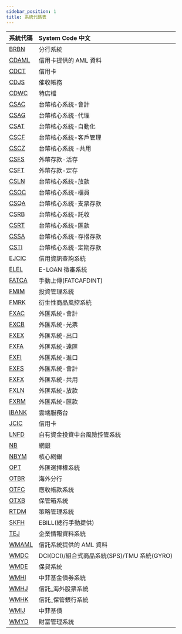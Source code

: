 ```yaml
---
sidebar_position: 1
title: 系統代碼表
---
```


| 系統代碼                                        | System Code 中文                            |
| :---------------------------------------------- | :------------------------------------------ |
| [BRBN](/docs/data-dictionary/tableschema/BRBN)   | 分行系統                                    |
| [CDAML](/docs/data-dictionary/tableschema/CDAML) | 信用卡提供的 AML 資料                       |
| [CDCT ](/docs/data-dictionary/tableschema/CDCT)  | 信用卡                                      |
| [CDJS ](/docs/data-dictionary/tableschema/CDJS)  | 催收帳務                                    |
| [CDWC ](/docs/data-dictionary/tableschema/CDWC)  | 特店檔                                      |
| [CSAC ](/docs/data-dictionary/tableschema/CSAC)  | 台幣核心系統-會計                           |
| [CSAG ](/docs/data-dictionary/tableschema/CSAG)  | 台幣核心系統-代理                           |
| [CSAT ](/docs/data-dictionary/tableschema/CSAT)  | 台幣核心系統-自動化                         |
| [CSCF ](/docs/data-dictionary/tableschema/CSCF)  | 台幣核心系統-客戶管理                       |
| [CSCZ ](/docs/data-dictionary/tableschema/CSCZ)  | 台幣核心系統 -共用                          |
| [CSFS ](/docs/data-dictionary/tableschema/CSFS)  | 外幣存款-活存                               |
| [CSFT ](/docs/data-dictionary/tableschema/CSFT)  | 外幣存款-定存                               |
| [CSLN ](/docs/data-dictionary/tableschema/CSLN)  | 台幣核心系統-放款                           |
| [CSOC ](/docs/data-dictionary/tableschema/CSOC)  | 台幣核心系統-櫃員                           |
| [CSQA ](/docs/data-dictionary/tableschema/CSQA)  | 台幣核心系統-支票存款                       |
| [CSRB ](/docs/data-dictionary/tableschema/CSRB)  | 台幣核心系統-託收                           |
| [CSRT ](/docs/data-dictionary/tableschema/CSRT)  | 台幣核心系統-匯款                           |
| [CSSA ](/docs/data-dictionary/tableschema/CSSA)  | 台幣核心系統-存摺存款                       |
| [CSTI ](/docs/data-dictionary/tableschema/CSTI)  | 台幣核心系統-定期存款                       |
| [EJCIC](/docs/data-dictionary/tableschema/EJCIC) | 信用資訊查詢系統                            |
| [ELEL ](/docs/data-dictionary/tableschema/ELEL)  | E-LOAN 徵審系統                             |
| [FATCA](/docs/data-dictionary/tableschema/FATCA) | 手動上傳(FATCAFDINT)                        |
| [FMIM ](/docs/data-dictionary/tableschema/FMIM)  | 投資管理系統                                |
| [FMRK ](/docs/data-dictionary/tableschema/FMRK)  | 衍生性商品風控系統                          |
| [FXAC ](/docs/data-dictionary/tableschema/FXAC)  | 外匯系統-會計                               |
| [FXCB ](/docs/data-dictionary/tableschema/FXCB)  | 外匯系統-光票                               |
| [FXEX ](/docs/data-dictionary/tableschema/FXEX)  | 外匯系統-出口                               |
| [FXFA ](/docs/data-dictionary/tableschema/FXFA)  | 外匯系統-遠匯                               |
| [FXFI ](/docs/data-dictionary/tableschema/FXFI)  | 外匯系統-進口                               |
| [FXFS ](/docs/data-dictionary/tableschema/FXFS)  | 外匯系統-會計                               |
| [FXFX ](/docs/data-dictionary/tableschema/FXFX)  | 外匯系統-共用                               |
| [FXLN ](/docs/data-dictionary/tableschema/FXLN)  | 外匯系統-放款                               |
| [FXRM ](/docs/data-dictionary/tableschema/FXRM)  | 外匯系統-匯款                               |
| [IBANK](/docs/data-dictionary/tableschema/IBANK) | 雲端服務台                                  |
| [JCIC ](/docs/data-dictionary/tableschema/JCIC)  | 信用卡                                      |
| [LNFD ](/docs/data-dictionary/tableschema/LNFD)  | 自有資金投資中台風險控管系統                |
| [NB ](/docs/data-dictionary/tableschema/NB)      | 網銀                                        |
| [NBYM ](/docs/data-dictionary/tableschema/NBYM)  | 核心網銀                                    |
| [OPT ](/docs/data-dictionary/tableschema/OPT)    | 外匯選擇權系統                              |
| [OTBR ](/docs/data-dictionary/tableschema/OTBR)  | 海外分行                                    |
| [OTFC ](/docs/data-dictionary/tableschema/OTFC)  | 應收帳款系統                                |
| [OTXB ](/docs/data-dictionary/tableschema/OTXB)  | 保管箱系統                                  |
| [RTDM ](/docs/data-dictionary/tableschema/RTDM)  | 策略管理系統                                |
| [SKFH ](/docs/data-dictionary/tableschema/SKFH)  | EBILL(總行手動提供)                         |
| [TEJ ](/docs/data-dictionary/tableschema/TEJ)    | 企業情報資料系統                            |
| [WMAML](/docs/data-dictionary/tableschema/WMAML) | 信託系統提供的 AML 資料                     |
| [WMDC ](/docs/data-dictionary/tableschema/WMDC)  | DCI(DCI)/組合式商品系統(SPS)/TMU 系統(GYRO) |
| [WMDE ](/docs/data-dictionary/tableschema/WMDE)  | 保貸系統                                    |
| [WMHI ](/docs/data-dictionary/tableschema/WMHI)  | 中菲基金債券系統                            |
| [WMHJ ](/docs/data-dictionary/tableschema/WMHJ)  | 信託_海外股票系統                          |
| [WMHK ](/docs/data-dictionary/tableschema/WMHK)  | 信託_保管銀行系統                          |
| [WMIJ ](/docs/data-dictionary/tableschema/WMIJ)  | 中菲基債                                    |
| [WMYD ](/docs/data-dictionary/tableschema/WMYD)  | 財富管理系統                                |
